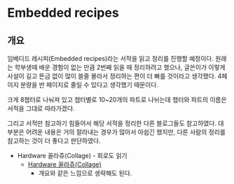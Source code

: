 # Embedded recipes

## 개요

임베디드 레시피(Embedded recipes)라는 서적을 읽고 정리를 진행할 예정이다. 원래는 학부생때 배운 경험이 없는 만큼 2번째 읽을 때 정리하려고 했으나, 글쓴이가 이렇게 사설이 길고 뜬금 없이 많이 쓸줄 몰라서 정리하는 편이 더 빠를 것이라고 생각했다. 4페이지 분량을 반 페이지로 줄일 수 있다고 생각했기 때문이다.

크게 8챕터로 나눠져 있고 챕터별로 10~20개의 파트로 나뉘는데 챕터와 파트의 이름은 서적을 그대로 따라가겠다.

그리고 서적만 참고하기 힘들어서 해당 서적을 정리한 다른 블로그들도 참고하였다. 대부분은 어려운 내용은 거의 잘라내는 경우가 많아서 아쉽긴 했지만, 다른 사람의 정리를 참고하는 것이 더 좋다고 판단하였다.

- Hardware 꼴라쥬(Collage) - 회로도 읽기
  - [Hardware 꼴라쥬(Collage)](./1/1.md)
    - 개요와 같은 느낌으로 생략해도 된다.
